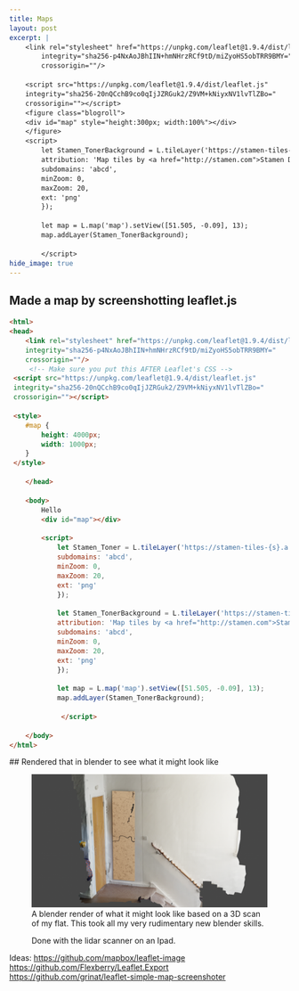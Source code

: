 ```yaml
---
title: Maps
layout: post
excerpt: |
    <link rel="stylesheet" href="https://unpkg.com/leaflet@1.9.4/dist/leaflet.css"
        integrity="sha256-p4NxAoJBhIIN+hmNHrzRCf9tD/miZyoHS5obTRR9BMY="
        crossorigin=""/>

    <script src="https://unpkg.com/leaflet@1.9.4/dist/leaflet.js"
    integrity="sha256-20nQCchB9co0qIjJZRGuk2/Z9VM+kNiyxNV1lvTlZBo="
    crossorigin=""></script>
    <figure class="blogroll">
    <div id="map" style="height:300px; width:100%"></div>
    </figure>
    <script>
        let Stamen_TonerBackground = L.tileLayer('https://stamen-tiles-{s}.a.ssl.fastly.net/toner-background/{z}/{x}/{y}{r}.{ext}', {
        attribution: 'Map tiles by <a href="http://stamen.com">Stamen Design</a>, <a href="http://creativecommons.org/licenses/by/3.0">CC BY 3.0</a> &mdash; Map data &copy; <a href="https://www.openstreetmap.org/copyright">OpenStreetMap</a> contributors',
        subdomains: 'abcd',
        minZoom: 0,
        maxZoom: 20,
        ext: 'png'
        });

        let map = L.map('map').setView([51.505, -0.09], 13);
        map.addLayer(Stamen_TonerBackground);
        
        </script>
hide_image: true
---
```


## Made a map by screenshotting leaflet.js

```html
<html>
<head>
    <link rel="stylesheet" href="https://unpkg.com/leaflet@1.9.4/dist/leaflet.css"
    integrity="sha256-p4NxAoJBhIIN+hmNHrzRCf9tD/miZyoHS5obTRR9BMY="
    crossorigin=""/>
     <!-- Make sure you put this AFTER Leaflet's CSS -->
 <script src="https://unpkg.com/leaflet@1.9.4/dist/leaflet.js"
 integrity="sha256-20nQCchB9co0qIjJZRGuk2/Z9VM+kNiyxNV1lvTlZBo="
 crossorigin=""></script>

 <style>
    #map { 
        height: 4000px; 
        width: 1000px;
    }
 </style>
    
    </head>
    
    <body>
        Hello
        <div id="map"></div>

        <script>
            let Stamen_Toner = L.tileLayer('https://stamen-tiles-{s}.a.ssl.fastly.net/toner/{z}/{x}/{y}.{ext}', {
            subdomains: 'abcd',
            minZoom: 0,
            maxZoom: 20,
            ext: 'png'
            });

            let Stamen_TonerBackground = L.tileLayer('https://stamen-tiles-{s}.a.ssl.fastly.net/toner-background/{z}/{x}/{y}{r}.{ext}', {
            attribution: 'Map tiles by <a href="http://stamen.com">Stamen Design</a>, <a href="http://creativecommons.org/licenses/by/3.0">CC BY 3.0</a> &mdash; Map data &copy; <a href="https://www.openstreetmap.org/copyright">OpenStreetMap</a> contributors',
            subdomains: 'abcd',
            minZoom: 0,
            maxZoom: 20,
            ext: 'png'
            });

            let map = L.map('map').setView([51.505, -0.09], 13);
            map.addLayer(Stamen_TonerBackground);
            
             </script>
        
    </body>
</html>
```

## Rendered that in blender to see what it might look like


<figure>
<img src="/assets/blog/maps/render.png">
<figcaption>
A blender render of what it might look like based on a 3D scan of my flat. This took all my very rudimentary new blender skills.
</figcaption>
</figure>

<figure>
<model-viewer src="/assets/blog/maps/bigmap.glb" ar ar-modes="scene-viewer webxr quick-look" camera-controls shadow-intensity="1" exposure="1.08" camera-orbit="30.45deg 63.68deg 27.8m" field-of-view="22.88deg" auto-rotate>
</model-viewer>
<figcaption>
Done with the lidar scanner on an Ipad.
</figcaption>
</figure>

Ideas:
https://github.com/mapbox/leaflet-image
https://github.com/Flexberry/Leaflet.Export
https://github.com/grinat/leaflet-simple-map-screenshoter